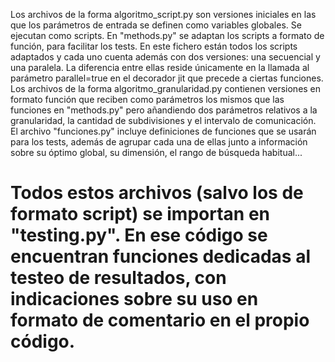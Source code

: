 Los archivos de la forma algoritmo_script.py son versiones iniciales en las que los parámetros de entrada se definen como variables globales. Se ejecutan como scripts.
En "methods.py" se adaptan los scripts a formato de función, para facilitar los tests. En este fichero están todos los scripts adaptados y cada uno cuenta además con dos versiones: una secuencial y una paralela. La diferencia entre ellas reside únicamente en la llamada al parámetro parallel=true en el decorador jit que precede a ciertas funciones.
Los archivos de la forma algoritmo_granularidad.py contienen versiones en formato función que reciben como parámetros los mismos que las funciones en "methods.py" pero añandiendo dos parámetros relativos a la granularidad, la cantidad de subdivisiones y el intervalo de comunicación. 
El archivo "funciones.py" incluye definiciones de funciones que se usarán para los tests, además de agrupar cada una de ellas junto a información sobre su óptimo global, su dimensión, el rango de búsqueda habitual... 
# Todos estos archivos (salvo los de formato script) se importan en "testing.py". En ese código se encuentran funciones dedicadas al testeo de resultados, con indicaciones sobre su uso en formato de comentario en el propio código.
